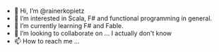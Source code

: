 - 👋 Hi, I’m @rainerkopietz
- 👀 I’m interested in Scala, F# and functional programming in general.
- 🌱 I’m currently learning F# and Fable.
- 💞️ I’m looking to collaborate on ... I actually don't know
- 📫 How to reach me ...

<!---
rainerkopietz/rainerkopietz is a ✨ special ✨ repository because its `README.md` (this file) appears on your GitHub profile.
You can click the Preview link to take a look at your changes.
--->
